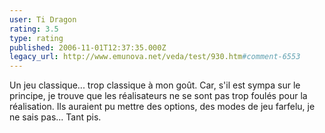 ```yaml
---
user: Ti Dragon
rating: 3.5
type: rating
published: 2006-11-01T12:37:35.000Z
legacy_url: http://www.emunova.net/veda/test/930.htm#comment-6553
---
```

Un jeu classique... trop classique à mon goût. Car, s'il est sympa sur le principe, je trouve que les réalisateurs ne se sont pas trop foulés pour la réalisation. Ils auraient pu mettre des options, des modes de jeu farfelu, je ne sais pas... Tant pis.